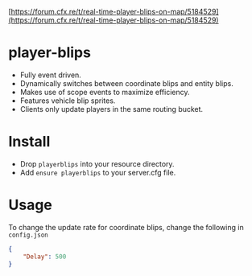 [https://forum.cfx.re/t/real-time-player-blips-on-map/5184529](https://forum.cfx.re/t/real-time-player-blips-on-map/5184529)

# player-blips
* Fully event driven.
* Dynamically switches between coordinate blips and entity blips.
* Makes use of scope events to maximize efficiency.
* Features vehicle blip sprites.
* Clients only update players in the same routing bucket.

# Install
* Drop `playerblips` into your resource directory.
* Add `ensure playerblips` to your server.cfg file.

# Usage
To change the update rate for coordinate blips, change the following in `config.json`
```json
{
    "Delay": 500
}
```
